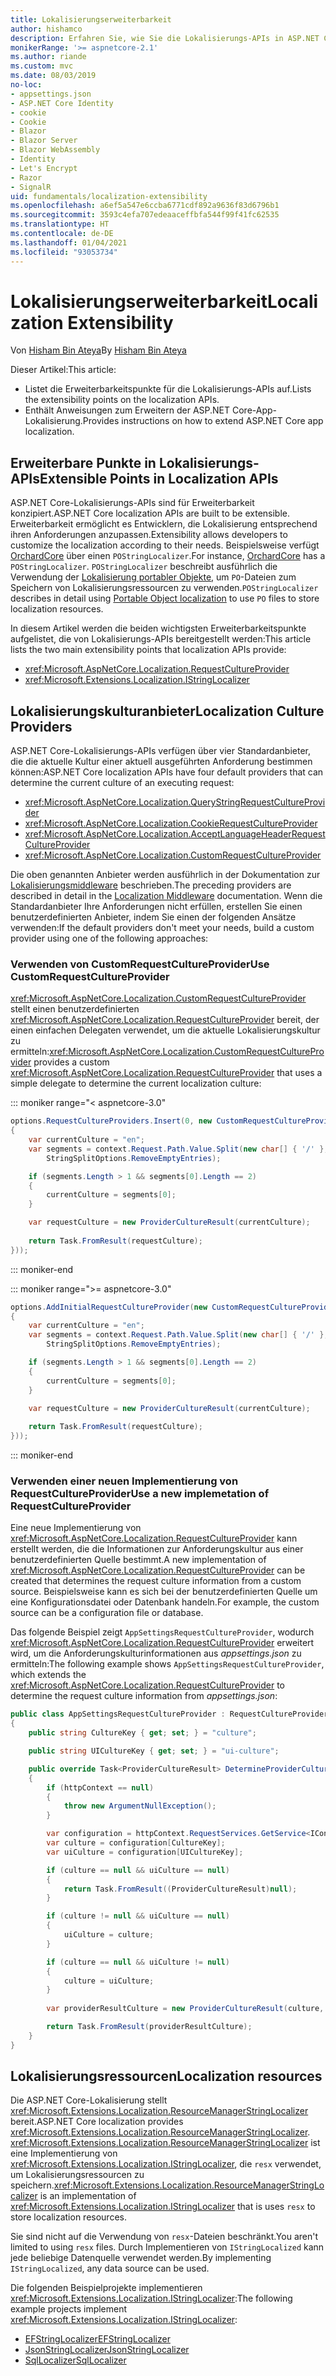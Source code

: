 ```yaml
---
title: Lokalisierungserweiterbarkeit
author: hishamco
description: Erfahren Sie, wie Sie die Lokalisierungs-APIs in ASP.NET Core-Apps erweitern.
monikerRange: '>= aspnetcore-2.1'
ms.author: riande
ms.custom: mvc
ms.date: 08/03/2019
no-loc:
- appsettings.json
- ASP.NET Core Identity
- cookie
- Cookie
- Blazor
- Blazor Server
- Blazor WebAssembly
- Identity
- Let's Encrypt
- Razor
- SignalR
uid: fundamentals/localization-extensibility
ms.openlocfilehash: a6ef5a547e6ccba6771cdf892a9636f83d6796b1
ms.sourcegitcommit: 3593c4efa707edeaaceffbfa544f99f41fc62535
ms.translationtype: HT
ms.contentlocale: de-DE
ms.lasthandoff: 01/04/2021
ms.locfileid: "93053734"
---
```

# <a name="localization-extensibility"></a><span data-ttu-id="24c9d-103">Lokalisierungserweiterbarkeit</span><span class="sxs-lookup"><span data-stu-id="24c9d-103">Localization Extensibility</span></span>

<span data-ttu-id="24c9d-104">Von [Hisham Bin Ateya](https://github.com/hishamco)</span><span class="sxs-lookup"><span data-stu-id="24c9d-104">By [Hisham Bin Ateya](https://github.com/hishamco)</span></span>

<span data-ttu-id="24c9d-105">Dieser Artikel:</span><span class="sxs-lookup"><span data-stu-id="24c9d-105">This article:</span></span>

* <span data-ttu-id="24c9d-106">Listet die Erweiterbarkeitspunkte für die Lokalisierungs-APIs auf.</span><span class="sxs-lookup"><span data-stu-id="24c9d-106">Lists the extensibility points on the localization APIs.</span></span>
* <span data-ttu-id="24c9d-107">Enthält Anweisungen zum Erweitern der ASP.NET Core-App-Lokalisierung.</span><span class="sxs-lookup"><span data-stu-id="24c9d-107">Provides instructions on how to extend ASP.NET Core app localization.</span></span>

## <a name="extensible-points-in-localization-apis"></a><span data-ttu-id="24c9d-108">Erweiterbare Punkte in Lokalisierungs-APIs</span><span class="sxs-lookup"><span data-stu-id="24c9d-108">Extensible Points in Localization APIs</span></span>

<span data-ttu-id="24c9d-109">ASP.NET Core-Lokalisierungs-APIs sind für Erweiterbarkeit konzipiert.</span><span class="sxs-lookup"><span data-stu-id="24c9d-109">ASP.NET Core localization APIs are built to be extensible.</span></span> <span data-ttu-id="24c9d-110">Erweiterbarkeit ermöglicht es Entwicklern, die Lokalisierung entsprechend ihren Anforderungen anzupassen.</span><span class="sxs-lookup"><span data-stu-id="24c9d-110">Extensibility allows developers to customize the localization according to their needs.</span></span> <span data-ttu-id="24c9d-111">Beispielsweise verfügt [OrchardCore](https://github.com/orchardCMS/OrchardCore/) über einen `POStringLocalizer`.</span><span class="sxs-lookup"><span data-stu-id="24c9d-111">For instance, [OrchardCore](https://github.com/orchardCMS/OrchardCore/) has a `POStringLocalizer`.</span></span> <span data-ttu-id="24c9d-112">`POStringLocalizer` beschreibt ausführlich die Verwendung der [Lokalisierung portabler Objekte](xref:fundamentals/portable-object-localization), um `PO`-Dateien zum Speichern von Lokalisierungsressourcen zu verwenden.</span><span class="sxs-lookup"><span data-stu-id="24c9d-112">`POStringLocalizer` describes in detail using [Portable Object localization](xref:fundamentals/portable-object-localization) to use `PO` files to store localization resources.</span></span>

<span data-ttu-id="24c9d-113">In diesem Artikel werden die beiden wichtigsten Erweiterbarkeitspunkte aufgelistet, die von Lokalisierungs-APIs bereitgestellt werden:</span><span class="sxs-lookup"><span data-stu-id="24c9d-113">This article lists the two main extensibility points that localization APIs provide:</span></span> 

* <xref:Microsoft.AspNetCore.Localization.RequestCultureProvider>
* <xref:Microsoft.Extensions.Localization.IStringLocalizer>

## <a name="localization-culture-providers"></a><span data-ttu-id="24c9d-114">Lokalisierungskulturanbieter</span><span class="sxs-lookup"><span data-stu-id="24c9d-114">Localization Culture Providers</span></span>

<span data-ttu-id="24c9d-115">ASP.NET Core-Lokalisierungs-APIs verfügen über vier Standardanbieter, die die aktuelle Kultur einer aktuell ausgeführten Anforderung bestimmen können:</span><span class="sxs-lookup"><span data-stu-id="24c9d-115">ASP.NET Core localization APIs have four default providers that can determine the current culture of an executing request:</span></span>

* <xref:Microsoft.AspNetCore.Localization.QueryStringRequestCultureProvider>
* <xref:Microsoft.AspNetCore.Localization.CookieRequestCultureProvider>
* <xref:Microsoft.AspNetCore.Localization.AcceptLanguageHeaderRequestCultureProvider>
* <xref:Microsoft.AspNetCore.Localization.CustomRequestCultureProvider>

<span data-ttu-id="24c9d-116">Die oben genannten Anbieter werden ausführlich in der Dokumentation zur [Lokalisierungsmiddleware](xref:fundamentals/localization) beschrieben.</span><span class="sxs-lookup"><span data-stu-id="24c9d-116">The preceding providers are described in detail in the [Localization Middleware](xref:fundamentals/localization) documentation.</span></span> <span data-ttu-id="24c9d-117">Wenn die Standardanbieter Ihre Anforderungen nicht erfüllen, erstellen Sie einen benutzerdefinierten Anbieter, indem Sie einen der folgenden Ansätze verwenden:</span><span class="sxs-lookup"><span data-stu-id="24c9d-117">If the default providers don't meet your needs, build a custom provider using one of the following approaches:</span></span>

### <a name="use-customrequestcultureprovider"></a><span data-ttu-id="24c9d-118">Verwenden von CustomRequestCultureProvider</span><span class="sxs-lookup"><span data-stu-id="24c9d-118">Use CustomRequestCultureProvider</span></span>

<span data-ttu-id="24c9d-119"><xref:Microsoft.AspNetCore.Localization.CustomRequestCultureProvider> stellt einen benutzerdefinierten <xref:Microsoft.AspNetCore.Localization.RequestCultureProvider> bereit, der einen einfachen Delegaten verwendet, um die aktuelle Lokalisierungskultur zu ermitteln:</span><span class="sxs-lookup"><span data-stu-id="24c9d-119"><xref:Microsoft.AspNetCore.Localization.CustomRequestCultureProvider> provides a custom <xref:Microsoft.AspNetCore.Localization.RequestCultureProvider> that uses a simple delegate to determine the current localization culture:</span></span>

::: moniker range="< aspnetcore-3.0"
```csharp
options.RequestCultureProviders.Insert(0, new CustomRequestCultureProvider(async context =>
{
    var currentCulture = "en";
    var segments = context.Request.Path.Value.Split(new char[] { '/' }, 
        StringSplitOptions.RemoveEmptyEntries);

    if (segments.Length > 1 && segments[0].Length == 2)
    {
        currentCulture = segments[0];
    }

    var requestCulture = new ProviderCultureResult(currentCulture);
    
    return Task.FromResult(requestCulture);
}));
```

::: moniker-end

::: moniker range=">= aspnetcore-3.0"
```csharp
options.AddInitialRequestCultureProvider(new CustomRequestCultureProvider(async context =>
{
    var currentCulture = "en";
    var segments = context.Request.Path.Value.Split(new char[] { '/' }, 
        StringSplitOptions.RemoveEmptyEntries);

    if (segments.Length > 1 && segments[0].Length == 2)
    {
        currentCulture = segments[0];
    }

    var requestCulture = new ProviderCultureResult(currentCulture);
    
    return Task.FromResult(requestCulture);
}));
```

::: moniker-end

### <a name="use-a-new-implemetation-of-requestcultureprovider"></a><span data-ttu-id="24c9d-120">Verwenden einer neuen Implementierung von RequestCultureProvider</span><span class="sxs-lookup"><span data-stu-id="24c9d-120">Use a new implemetation of RequestCultureProvider</span></span>

<span data-ttu-id="24c9d-121">Eine neue Implementierung von <xref:Microsoft.AspNetCore.Localization.RequestCultureProvider> kann erstellt werden, die die Informationen zur Anforderungskultur aus einer benutzerdefinierten Quelle bestimmt.</span><span class="sxs-lookup"><span data-stu-id="24c9d-121">A new implementation of <xref:Microsoft.AspNetCore.Localization.RequestCultureProvider> can be created that determines the request culture information from a custom source.</span></span> <span data-ttu-id="24c9d-122">Beispielsweise kann es sich bei der benutzerdefinierten Quelle um eine Konfigurationsdatei oder Datenbank handeln.</span><span class="sxs-lookup"><span data-stu-id="24c9d-122">For example, the custom source can be a configuration file or database.</span></span>

<span data-ttu-id="24c9d-123">Das folgende Beispiel zeigt `AppSettingsRequestCultureProvider`, wodurch <xref:Microsoft.AspNetCore.Localization.RequestCultureProvider> erweitert wird, um die Anforderungskulturinformationen aus *appsettings.json* zu ermitteln:</span><span class="sxs-lookup"><span data-stu-id="24c9d-123">The following example shows `AppSettingsRequestCultureProvider`, which extends the <xref:Microsoft.AspNetCore.Localization.RequestCultureProvider> to determine the request culture information from *appsettings.json*:</span></span>

```csharp
public class AppSettingsRequestCultureProvider : RequestCultureProvider
{
    public string CultureKey { get; set; } = "culture";

    public string UICultureKey { get; set; } = "ui-culture";

    public override Task<ProviderCultureResult> DetermineProviderCultureResult(HttpContext httpContext)
    {
        if (httpContext == null)
        {
            throw new ArgumentNullException();
        }

        var configuration = httpContext.RequestServices.GetService<IConfigurationRoot>();
        var culture = configuration[CultureKey];
        var uiCulture = configuration[UICultureKey];

        if (culture == null && uiCulture == null)
        {
            return Task.FromResult((ProviderCultureResult)null);
        }

        if (culture != null && uiCulture == null)
        {
            uiCulture = culture;
        }

        if (culture == null && uiCulture != null)
        {
            culture = uiCulture;
        }
        
        var providerResultCulture = new ProviderCultureResult(culture, uiCulture);

        return Task.FromResult(providerResultCulture);
    }
}
```

## <a name="localization-resources"></a><span data-ttu-id="24c9d-124">Lokalisierungsressourcen</span><span class="sxs-lookup"><span data-stu-id="24c9d-124">Localization resources</span></span>

<span data-ttu-id="24c9d-125">Die ASP.NET Core-Lokalisierung stellt <xref:Microsoft.Extensions.Localization.ResourceManagerStringLocalizer> bereit.</span><span class="sxs-lookup"><span data-stu-id="24c9d-125">ASP.NET Core localization provides <xref:Microsoft.Extensions.Localization.ResourceManagerStringLocalizer>.</span></span> <span data-ttu-id="24c9d-126"><xref:Microsoft.Extensions.Localization.ResourceManagerStringLocalizer> ist eine Implementierung von <xref:Microsoft.Extensions.Localization.IStringLocalizer>, die `resx` verwendet, um Lokalisierungsressourcen zu speichern.</span><span class="sxs-lookup"><span data-stu-id="24c9d-126"><xref:Microsoft.Extensions.Localization.ResourceManagerStringLocalizer> is an implementation of <xref:Microsoft.Extensions.Localization.IStringLocalizer> that is uses `resx` to store localization resources.</span></span>

<span data-ttu-id="24c9d-127">Sie sind nicht auf die Verwendung von `resx`-Dateien beschränkt.</span><span class="sxs-lookup"><span data-stu-id="24c9d-127">You aren't limited to using `resx` files.</span></span> <span data-ttu-id="24c9d-128">Durch Implementieren von `IStringLocalized` kann jede beliebige Datenquelle verwendet werden.</span><span class="sxs-lookup"><span data-stu-id="24c9d-128">By implementing `IStringLocalized`, any data source can be used.</span></span>

<span data-ttu-id="24c9d-129">Die folgenden Beispielprojekte implementieren <xref:Microsoft.Extensions.Localization.IStringLocalizer>:</span><span class="sxs-lookup"><span data-stu-id="24c9d-129">The following example projects implement <xref:Microsoft.Extensions.Localization.IStringLocalizer>:</span></span> 

* [<span data-ttu-id="24c9d-130">EFStringLocalizer</span><span class="sxs-lookup"><span data-stu-id="24c9d-130">EFStringLocalizer</span></span>](https://github.com/aspnet/Entropy/tree/master/samples/Localization.EntityFramework)
* [<span data-ttu-id="24c9d-131">JsonStringLocalizer</span><span class="sxs-lookup"><span data-stu-id="24c9d-131">JsonStringLocalizer</span></span>](https://github.com/hishamco/My.Extensions.Localization.Json)
* [<span data-ttu-id="24c9d-132">SqlLocalizer</span><span class="sxs-lookup"><span data-stu-id="24c9d-132">SqlLocalizer</span></span>](https://github.com/damienbod/AspNetCoreLocalization)
